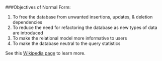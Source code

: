 ###Objectives of Normal Form:
1. To free the database from unwanted insertions, updates, & deletion dependencies
2. To reduce the need for refactoring the database as new types of data are introduced
3. To make the relational model more informative to users
4. To make the database neutral to the query statistics

See this [Wikipedia page](https://en.wikipedia.org/wiki/Database_normalization) to learn more.